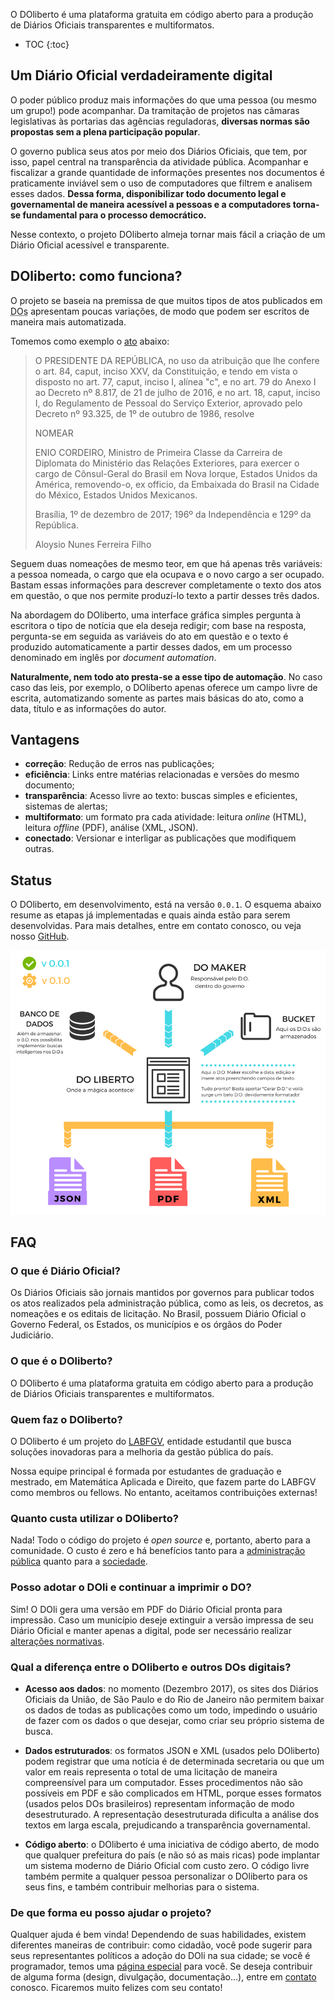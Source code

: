 ---
---

O DOliberto é uma plataforma gratuita em código aberto para a produção
de Diários Oficiais transparentes e multiformatos.

- TOC
{:toc}

## Um Diário Oficial verdadeiramente digital
O poder público produz mais informações do que uma pessoa (ou mesmo um
grupo!) pode acompanhar. Da tramitação de projetos nas câmaras
legislativas às portarias das agências reguladoras, **diversas normas
são propostas sem a plena participação popular**.

O governo publica seus atos por meio dos Diários Oficiais, que tem,
por isso, papel central na transparência da atividade
pública. Acompanhar e fiscalizar a grande quantidade de informações
presentes nos documentos é praticamente inviável sem o uso de
computadores que filtrem e analisem esses dados. **Dessa forma,
disponibilizar todo documento legal e governamental de maneira
acessível a pessoas e a computadores torna-se fundamental para o
processo democrático.**

Nesse contexto, o projeto DOliberto almeja tornar mais fácil a criação
de um Diário Oficial acessível e transparente.

## DOliberto: como funciona?
O projeto se baseia na premissa de que muitos tipos de atos publicados
em <abbr title="Diários Oficiais">DOs</abbr> apresentam poucas
variações, de modo que podem ser escritos de maneira mais
automatizada.

Tomemos como exemplo o
[ato](http://www.imprensanacional.gov.br/materia/-/asset_publisher/2eV0Indlhjp7/content/id/699534)
abaixo:


>    O PRESIDENTE DA REPÚBLICA, no uso da atribuição que lhe confere o
>    art. 84, caput, inciso XXV, da Constituição, e tendo em vista o
>    disposto no art. 77, caput, inciso I, alínea "c", e no art. 79 do
>    Anexo I ao Decreto nº 8.817, de 21 de julho de 2016, e no
>    art. 18, caput, inciso I, do Regulamento de Pessoal do Serviço
>    Exterior, aprovado pelo Decreto nº 93.325, de 1º de outubro de
>    1986, resolve
>
>    NOMEAR
>
>    ENIO CORDEIRO, Ministro de Primeira Classe da Carreira de
>    Diplomata do Ministério das Relações Exteriores, para exercer o
>    cargo de Cônsul-Geral do Brasil em Nova Iorque, Estados Unidos da
>    América, removendo-o, ex officio, da Embaixada do Brasil na
>    Cidade do México, Estados Unidos Mexicanos.
>
>    Brasília, 1º de dezembro de 2017; 196º da Independência e 129º da
>    República.
>
>    Aloysio Nunes Ferreira Filho

Seguem duas nomeações de mesmo teor, em que há apenas três variáveis:
a pessoa nomeada, o cargo que ela ocupava e o novo cargo a ser
ocupado. Bastam essas informações para descrever completamente o texto
dos atos em questão, o que nos permite produzí-lo texto a partir
desses três dados.

Na abordagem do DOliberto, uma interface gráfica simples pergunta à
escritora o tipo de notícia que ela deseja redigir; com base na
resposta, pergunta-se em seguida as variáveis do ato em questão e o
texto é produzido automaticamente a partir desses dados, em um
processo denominado em inglês por *document automation*.

**Naturalmente, nem todo ato presta-se a esse tipo de automação**. No
caso caso das leis, por exemplo, o DOliberto apenas oferece um campo
livre de escrita, automatizando somente as partes mais básicas do ato,
como a data, título e as informações do autor.

## Vantagens
- **correção**: Redução de erros nas publicações;
- **eficiência**: Links entre matérias relacionadas e versões do mesmo
  documento;
- **transparência**: Acesso livre ao texto: buscas simples e
  eficientes, sistemas de alertas;
- **multiformato**: um formato pra cada atividade: leitura *online*
  (HTML), leitura *offline* (PDF), análise (XML, JSON).
- **conectado**: Versionar e interligar as publicações que modifiquem
  outras.

## Status
O DOliberto, em desenvolvimento, está na versão `0.0.1`. O esquema
abaixo resume as etapas já implementadas e quais ainda estão para
serem desenvolvidas. Para mais detalhes, entre em contato conosco, ou
veja nosso [GitHub](https://github.com/labFGV/DOliberto/issues/36).

<img src="./images/esquema_doli.png" data-action="zoom" alt="ROADMAP DOliberto">

## FAQ

### O que é Diário Oficial?
Os Diários Oficiais são jornais mantidos por governos para publicar
todos os atos realizados pela administração pública, como as leis, os
decretos, as nomeações e os editais de licitação. No Brasil, possuem
Diário Oficial o Governo Federal, os Estados, os municípios e os
órgãos do Poder Judiciário.

### O que é o DOliberto?
O DOliberto é uma plataforma gratuita em código aberto para a produção
de Diários Oficiais transparentes e multiformatos.

### Quem faz o DOliberto?
O DOliberto é um projeto do
[LABFGV](http://labfgv.com.br/diario-oficial-liberto/), entidade
estudantil que busca soluções inovadoras para a melhoria da gestão
pública do país.

Nossa equipe principal é formada por estudantes de graduação e
mestrado, em Matemática Aplicada e Direito, que fazem parte do LABFGV
como membros ou fellows. No entanto, aceitamos contribuições externas!


### Quanto custa utilizar o DOliberto?

Nada! Todo o código do projeto é *open source* e, portanto, aberto
para a comunidade. O custo é zero e há benefícios tanto para a
[administração pública](./poder-publico.html#vantagens-do-doliberto)
quanto para a [sociedade](./#vantagens).

### Posso adotar o DOli e continuar a imprimir o DO?

Sim! O DOli gera uma versão em PDF do Diário Oficial pronta para
impressão. Caso um município deseje extinguir a versão impressa de seu
Diário Oficial e manter apenas a digital, pode ser necessário realizar
[alterações normativas](./poder-publico.html#adoção).

### Qual a diferença entre o DOliberto e outros DOs digitais?
- **Acesso aos dados**: no momento (Dezembro 2017), os sites dos
  Diários Oficiais da União, de São Paulo e do Rio de Janeiro não
  permitem baixar os dados de todas as publicações como um todo,
  impedindo o usuário de fazer com os dados o que desejar, como criar
  seu próprio sistema de busca.

- **Dados estruturados**: os formatos JSON e XML (usados pelo
  DOliberto) podem registrar que uma notícia é de determinada
  secretaria ou que um valor em reais representa o total de uma
  licitação de maneira compreensível para um computador. Esses
  procedimentos não são possíveis em PDF e são complicados em HTML,
  porque esses formatos (usados pelos DOs brasileiros) representam
  informação de modo desestruturado. A representação desestruturada
  dificulta a análise dos textos em larga escala, prejudicando a
  transparência governamental.

- **Código aberto**: o DOliberto é uma iniciativa de código aberto, de
  modo que qualquer prefeitura do país (e não só as mais ricas) pode
  implantar um sistema moderno de Diário Oficial com custo zero. O
  código livre também permite a qualquer pessoa personalizar o
  DOliberto para os seus fins, e também contribuir melhorias para o
  sistema.


### De que forma eu posso ajudar o projeto?

Qualquer ajuda é bem vinda! Dependendo de suas habilidades, existem
diferentes maneiras de contribuir: como cidadão, você pode sugerir
para seus representantes políticos a adoção do DOli na sua cidade; se
você é programador, temos uma [página especial](./dev.html) para
você. Se deseja contribuir de alguma forma (design, divulgação,
documentação...), entre em
[contato](mailto:labfgv+doliberto@gmail.com) conosco. Ficaremos muito
felizes com seu contato!

